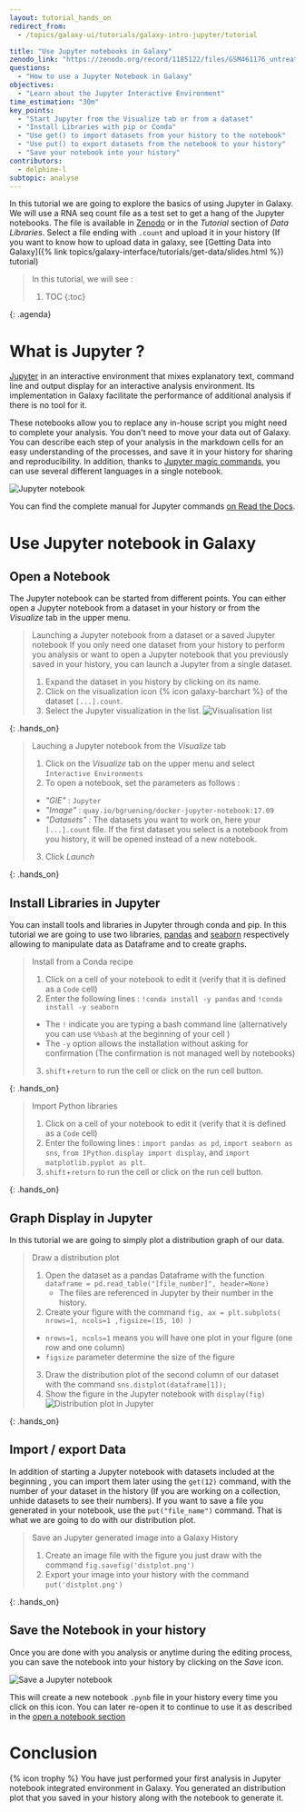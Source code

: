 ```yaml
---
layout: tutorial_hands_on
redirect_from:
  - /topics/galaxy-ui/tutorials/galaxy-intro-jupyter/tutorial

title: "Use Jupyter notebooks in Galaxy"
zenodo_link: "https://zenodo.org/record/1185122/files/GSM461176_untreat_single.counts"
questions:
  - "How to use a Jupyter Notebook in Galaxy"
objectives:
  - "Learn about the Jupyter Interactive Environment"
time_estimation: "30m"
key_points:
  - "Start Jupyter from the Visualize tab or from a dataset"
  - "Install Libraries with pip or Conda"
  - "Use get() to import datasets from your history to the notebook"
  - "Use put() to export datasets from the notebook to your history"
  - "Save your notebook into your history"
contributors:
  - delphine-l
subtopic: analyse
---
```



In this tutorial we are going to explore the basics of using Jupyter in Galaxy. We will use a RNA seq count file as a test set to get a hang of the Jupyter notebooks.
The file is available in [Zenodo](https://zenodo.org/record/1185122#.WzlCQNhKgWo) or in the *Tutorial* section of *Data Libraries*.
Select a file ending with `.count` and upload it in your history (If you want to know how to upload data in galaxy, see [Getting Data into Galaxy]({% link topics/galaxy-interface/tutorials/get-data/slides.html %}) tutorial)

> <agenda-title></agenda-title>
>
> In this tutorial, we will see :
>
> 1. TOC
> {:toc}
>
{: .agenda}


# What is Jupyter ?

[Jupyter](http://jupyter.org/) in an interactive environment that mixes explanatory text, command line and output display for an interactive analysis environment. Its implementation in Galaxy facilitate the performance of additional analysis if there is no tool for it.

These notebooks allow you to replace any in-house script you might need to complete your analysis. You don't need to move your data out of Galaxy. You can describe each step of your analysis in the markdown cells for an easy understanding of the processes, and save it in your history for sharing and reproducibility. In addition, thanks to [Jupyter magic commands](https://ipython.readthedocs.io/en/stable/interactive/magics.html), you can use several different languages in a single notebook.

![Jupyter notebook](../../images/notebook_overview.png)

You can find the complete manual for Jupyter commands [on Read the Docs](http://jupyter-notebook.readthedocs.io/en/stable/).

# Use Jupyter notebook in Galaxy

## Open a Notebook
The Jupyter notebook can be started from different points. You can either open a Jupyter notebook from a dataset in your history or from the *Visualize* tab in the upper menu.


> <hands-on-title>Launching a Jupyter notebook from a dataset or a saved Jupyter notebook</hands-on-title>
> If you only need one dataset from your history to perform you analysis or want to open a Jupyter notebook that you previously saved in your history, you can launch a Jupyter from a single dataset.
> 1. Expand the dataset in you history by clicking on its name.
> 2. Click on the visualization icon {% icon galaxy-barchart %} of the dataset `[...].count`.
> 3. Select the Jupyter visualization in the list. ![Visualisation list](../../images/visu_list.png)
>
{: .hands_on}


> <hands-on-title>Lauching a Jupyter notebook from the <i>Visualize</i> tab</hands-on-title>
>
> 1. Click on the *Visualize* tab on the upper menu and select `Interactive Environments`
> 2. To open a notebook, set the parameters as follows :
>   - *"GIE"* : `Jupyter`
>   - *"Image"* : `quay.io/bgruening/docker-jupyter-notebook:17.09`
>   - *"Datasets"* : The datasets you want to work on, here your `[...].count` file. If the first dataset you select is a notebook from you history, it will be opened instead of a new notebook.
> 3. Click *Launch*
>
{: .hands_on}

## Install Libraries in Jupyter

You can install tools and libraries in Jupyter through conda and pip. In this tutorial we are going to use two libraries, [pandas](https://pandas.pydata.org/) and [seaborn](https://seaborn.pydata.org) respectively allowing to manipulate data as Dataframe and to create graphs.

> <hands-on-title>Install from a Conda recipe</hands-on-title>
>
> 1. Click on a cell of your notebook to edit it (verify that it is defined as a `Code` cell)
> 2. Enter the following lines : `!conda install -y pandas` and `!conda install -y seaborn`
>   - The `!` indicate you are typing a bash command line (alternatively you can use `%%bash` at the beginning of your cell )
>   - The `-y` option allows the installation without asking for confirmation  (The confirmation is not managed well by notebooks)
> 3. `shift`+`return` to run the cell or click on the run cell button.
>
{: .hands_on}


> <hands-on-title>Import Python libraries</hands-on-title>
>
> 1. Click on a cell of your notebook to edit it (verify that it is defined as a `Code` cell)
> 2. Enter the following lines : `import pandas as pd`, `import seaborn as sns`, `from IPython.display import display`, and `import matplotlib.pyplot as plt`.
> 3. `shift`+`return` to run the cell or click on the run cell button.
>
{: .hands_on}


## Graph Display in Jupyter

In this tutorial we are going to simply plot a distribution graph of our data.

> <hands-on-title>Draw a distribution plot</hands-on-title>
>
> 1. Open the dataset as a pandas Dataframe with the function `dataframe = pd.read_table("[file_number]", header=None)`
>    - The files are referenced in Jupyter by their number in the history.
> 2. Create your figure with the command `fig, ax = plt.subplots( nrows=1, ncols=1 ,figsize=(15, 10) )`
>   -  `nrows=1, ncols=1` means you will have one plot in your figure (one row and one column)
>   -  `figsize` parameter determine the size of the figure
> 3. Draw the distribution plot of the second column of our dataset with the command `sns.distplot(dataframe[1]);`
> 4. Show the figure in the Jupyter notebook with `display(fig)` ![Distribution plot in Jupyter](../../images/jupyter_plot.png)
>
{: .hands_on}


## Import / export Data

In addition of starting a Jupyter notebook with datasets included at the beginning , you can import them later using the `get(12)` command, with the number of your dataset in the history (If you are working on a collection, unhide datasets to see their numbers).
If you want to save a file you generated in your notebook, use the `put("file_name")` command. That is what we are going to do with our distribution plot.

> <hands-on-title>Save an Jupyter generated image into a Galaxy History</hands-on-title>
>
> 1. Create an image file with the figure you just draw with the command `fig.savefig('distplot.png')`
> 2. Export your image into your history with the command  `put('distplot.png')`
>
{: .hands_on}


## Save the Notebook in your history

Once you are done with you analysis or anytime during the editing process, you can save the notebook into your history by clicking on the *Save* icon.

![Save a Jupyter notebook](../../images/save_notebook.png)

This will create a new notebook `.pynb` file in your history every time you click on this icon. You can later re-open it to continue to use it as described in the [open a notebook section](#open-a-notebook)

# Conclusion


{% icon trophy %} You have just performed your first analysis in Jupyter notebook integrated environment in Galaxy. You generated an distribution plot that you saved in your history along with the notebook to generate it.
